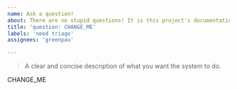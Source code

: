 ```yaml
---
name: Ask a question!
about: There are no stupid questions! It is this project's documentation that needs improvement. Show ❤️️, give 🌟
title: 'question: CHANGE_ME'
labels: 'need triage'
assignees: 'greenpau'

---
```


> A clear and concise description of what you want the system to do.

CHANGE_ME
